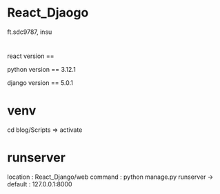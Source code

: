 # React_Djaogo
ft.sdc9787, insu

# <setting info>
react version == 

python version == 3.12.1

django version == 5.0.1


# venv
cd blog/Scripts => activate

# runserver
location : React_Django/web 
command : python manage.py runserver
-> default : 127.0.0.1:8000
